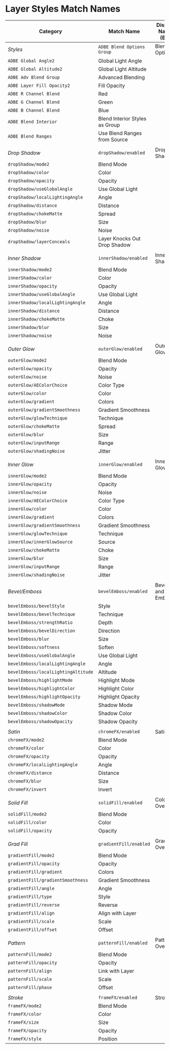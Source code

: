 <a id="matchnames-layer-layerstyles"></a>

# Layer Styles Match Names

| **Category**                        | **Match Name**                 | **Display Name (EN)**   |
|-------------------------------------|--------------------------------|-------------------------|
| *Styles*                            | `ADBE Blend Options Group`     | Blending Options        |
| `ADBE Global Angle2`                | Global Light Angle             |                         |
| `ADBE Global Altitude2`             | Global Light Altitude          |                         |
| `ADBE Adv Blend Group`              | Advanced Blending              |                         |
| `ADBE Layer Fill Opacity2`          | Fill Opacity                   |                         |
| `ADBE R Channel Blend`              | Red                            |                         |
| `ADBE G Channel Blend`              | Green                          |                         |
| `ADBE B Channel Blend`              | Blue                           |                         |
| `ADBE Blend Interior`               | Blend Interior Styles as Group |                         |
| `ADBE Blend Ranges`                 | Use Blend Ranges from Source   |                         |
|                                     |                                |                         |
| *Drop Shadow*                       | `dropShadow/enabled`           | Drop Shadow             |
| `dropShadow/mode2`                  | Blend Mode                     |                         |
| `dropShadow/color`                  | Color                          |                         |
| `dropShadow/opacity`                | Opacity                        |                         |
| `dropShadow/useGlobalAngle`         | Use Global Light               |                         |
| `dropShadow/localLightingAngle`     | Angle                          |                         |
| `dropShadow/distance`               | Distance                       |                         |
| `dropShadow/chokeMatte`             | Spread                         |                         |
| `dropShadow/blur`                   | Size                           |                         |
| `dropShadow/noise`                  | Noise                          |                         |
| `dropShadow/layerConceals`          | Layer Knocks Out Drop Shadow   |                         |
|                                     |                                |                         |
| *Inner Shadow*                      | `innerShadow/enabled`          | Inner Shadow            |
| `innerShadow/mode2`                 | Blend Mode                     |                         |
| `innerShadow/color`                 | Color                          |                         |
| `innerShadow/opacity`               | Opacity                        |                         |
| `innerShadow/useGlobalAngle`        | Use Global Light               |                         |
| `innerShadow/localLightingAngle`    | Angle                          |                         |
| `innerShadow/distance`              | Distance                       |                         |
| `innerShadow/chokeMatte`            | Choke                          |                         |
| `innerShadow/blur`                  | Size                           |                         |
| `innerShadow/noise`                 | Noise                          |                         |
|                                     |                                |                         |
| *Outer Glow*                        | `outerGlow/enabled`            | Outer Glow              |
| `outerGlow/mode2`                   | Blend Mode                     |                         |
| `outerGlow/opacity`                 | Opacity                        |                         |
| `outerGlow/noise`                   | Noise                          |                         |
| `outerGlow/AEColorChoice`           | Color Type                     |                         |
| `outerGlow/color`                   | Color                          |                         |
| `outerGlow/gradient`                | Colors                         |                         |
| `outerGlow/gradientSmoothness`      | Gradient Smoothness            |                         |
| `outerGlow/glowTechnique`           | Technique                      |                         |
| `outerGlow/chokeMatte`              | Spread                         |                         |
| `outerGlow/blur`                    | Size                           |                         |
| `outerGlow/inputRange`              | Range                          |                         |
| `outerGlow/shadingNoise`            | Jitter                         |                         |
|                                     |                                |                         |
| *Inner Glow*                        | `innerGlow/enabled`            | Inner Glow              |
| `innerGlow/mode2`                   | Blend Mode                     |                         |
| `innerGlow/opacity`                 | Opacity                        |                         |
| `innerGlow/noise`                   | Noise                          |                         |
| `innerGlow/AEColorChoice`           | Color Type                     |                         |
| `innerGlow/color`                   | Color                          |                         |
| `innerGlow/gradient`                | Colors                         |                         |
| `innerGlow/gradientSmoothness`      | Gradient Smoothness            |                         |
| `innerGlow/glowTechnique`           | Technique                      |                         |
| `innerGlow/innerGlowSource`         | Source                         |                         |
| `innerGlow/chokeMatte`              | Choke                          |                         |
| `innerGlow/blur`                    | Size                           |                         |
| `innerGlow/inputRange`              | Range                          |                         |
| `innerGlow/shadingNoise`            | Jitter                         |                         |
|                                     |                                |                         |
| *Bevel/Emboss*                      | `bevelEmboss/enabled`          | Bevel and Emboss        |
| `bevelEmboss/bevelStyle`            | Style                          |                         |
| `bevelEmboss/bevelTechnique`        | Technique                      |                         |
| `bevelEmboss/strengthRatio`         | Depth                          |                         |
| `bevelEmboss/bevelDirection`        | Direction                      |                         |
| `bevelEmboss/blur`                  | Size                           |                         |
| `bevelEmboss/softness`              | Soften                         |                         |
| `bevelEmboss/useGlobalAngle`        | Use Global Light               |                         |
| `bevelEmboss/localLightingAngle`    | Angle                          |                         |
| `bevelEmboss/localLightingAltitude` | Altitude                       |                         |
| `bevelEmboss/highlightMode`         | Highlight Mode                 |                         |
| `bevelEmboss/highlightColor`        | Highlight Color                |                         |
| `bevelEmboss/highlightOpacity`      | Highlight Opacity              |                         |
| `bevelEmboss/shadowMode`            | Shadow Mode                    |                         |
| `bevelEmboss/shadowColor`           | Shadow Color                   |                         |
| `bevelEmboss/shadowOpacity`         | Shadow Opacity                 |                         |
|                                     |                                |                         |
| *Satin*                             | `chromeFX/enabled`             | Satin                   |
| `chromeFX/mode2`                    | Blend Mode                     |                         |
| `chromeFX/color`                    | Color                          |                         |
| `chromeFX/opacity`                  | Opacity                        |                         |
| `chromeFX/localLightingAngle`       | Angle                          |                         |
| `chromeFX/distance`                 | Distance                       |                         |
| `chromeFX/blur`                     | Size                           |                         |
| `chromeFX/invert`                   | Invert                         |                         |
|                                     |                                |                         |
| *Solid Fill*                        | `solidFill/enabled`            | Color Overlay           |
| `solidFill/mode2`                   | Blend Mode                     |                         |
| `solidFill/color`                   | Color                          |                         |
| `solidFill/opacity`                 | Opacity                        |                         |
|                                     |                                |                         |
| *Grad Fill*                         | `gradientFill/enabled`         | Gradient Overlay        |
| `gradientFill/mode2`                | Blend Mode                     |                         |
| `gradientFill/opacity`              | Opacity                        |                         |
| `gradientFill/gradient`             | Colors                         |                         |
| `gradientFill/gradientSmoothness`   | Gradient Smoothness            |                         |
| `gradientFill/angle`                | Angle                          |                         |
| `gradientFill/type`                 | Style                          |                         |
| `gradientFill/reverse`              | Reverse                        |                         |
| `gradientFill/align`                | Align with Layer               |                         |
| `gradientFill/scale`                | Scale                          |                         |
| `gradientFill/offset`               | Offset                         |                         |
|                                     |                                |                         |
| *Pattern*                           | `patternFill/enabled`          | Pattern Overlay         |
| `patternFill/mode2`                 | Blend Mode                     |                         |
| `patternFill/opacity`               | Opacity                        |                         |
| `patternFill/align`                 | Link with Layer                |                         |
| `patternFill/scale`                 | Scale                          |                         |
| `patternFill/phase`                 | Offset                         |                         |
|                                     |                                |                         |
| *Stroke*                            | `frameFX/enabled`              | Stroke                  |
| `frameFX/mode2`                     | Blend Mode                     |                         |
| `frameFX/color`                     | Color                          |                         |
| `frameFX/size`                      | Size                           |                         |
| `frameFX/opacity`                   | Opacity                        |                         |
| `frameFX/style`                     | Position                       |                         |
